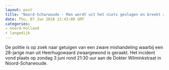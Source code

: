 ```yaml
---
layout: post
title: "Noord-Scharwoude - Man wordt uit het niets geslagen en breekt zijn kaak"
date: Thu, 07 Jun 2018 13:43:00 GMT
categories: 
- noord-holland 
- langedijk 
---
```


De politie is op zoek naar getuigen van een zware mishandeling waarbij een 28-jarige man uit Heerhugowaard zwaargewond is geraakt. Het incident vond plaats op zondag 3 juni rond 21:30 uur aan de Dokter Wilminkstraat in Noord-Scharwoude.
